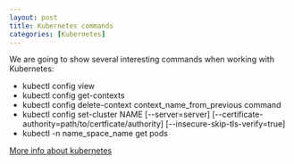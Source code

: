 ```yaml
---
layout: post
title: Kubernetes commands
categories: [Kubernetes]
---
```


We are going to show several interesting commands when working with Kubernetes:

- kubectl config view
- kubectl config get-contexts
- kubectl config delete-context context_name_from_previous command
- kubectl config set-cluster NAME [--server=server] [--certificate-authority=path/to/certficate/authority] [--insecure-skip-tls-verify=true]
- kubectl -n name_space_name get pods


[More info about kubernetes](https://kubernetes.io/docs/reference/kubectl/overview/)
